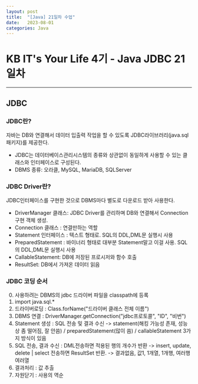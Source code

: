 ```yaml
---
layout: post
title:  "[Java] 21일차 수업"
date:   2023-08-01
categories: Java
---
```

# KB IT's Your Life 4기 - Java JDBC 21일차

--- 

## JDBC

### JDBC란?

자바는 DB와 연결해서 데이터 입출력 작업을 할 수 있도록 JDBC라이브러리(java.sql 패키지)를 제공한다.

- JDBC는 데이터베이스관리시스템의 종류와 상관없이 동일하게 사용할 수 있는 클래스와 인터페이스로 구성된다.
- DBMS 종류: 오라클, MySQL, MariaDB, SQLServer

### JDBC Driver란?

JDBC인터페이스를 구현한 것으로 DBMS마다 별도로 다운로드 받아 사용한다.

- DriverManager 클래스: JDBC Driver를 관리하며 DB와 연결해서 Connection 구현 객체 생성. 
- Connection 클래스 : 연결만하는 역할
- Statement 인터페이스 : 텍스트 형태로. SQL의 DDL,DML문 실행시 사용
- PreparedStatement : 바이너리 형태로 대부분 Statement말고 이걸 사용. SQL의 DDL,DML문 실행시 사용
- CallableStatement: DB에 저장된 프로시저와 함수 호출
- ResultSet: DB에서 가져온 데이터 읽음

### JDBC 코딩 순서

0. 사용하려는 DBMS의 jdbc 드라이버 파일을 classpath에 등록
1. import java.sql.*
2. 드라이버로딩 : Class.forName("드라이버 클래스 전체 이름")
3. DBMS 연결 : DriverManager.getConnection("jdbc프로토콜", "ID", "비번")
4. Statement 생성 : SQL 전송 및 결과 수신 -> statement(해킹 가능성 존재, 성능상 좀 떨어짐, 잘 안씀) / preparedStatement(많이 씀) /  callableStatement 3가지 방식이 있음
5. SQL 전송, 결과 수신 : DML전송하면 적용된 행의 개수가 반환 -> insert, update, delete | select 전송하면 ResultSet 반환. -> 결과없음, 값1, 1개열, 1개행, 여러행 여러열
6. 결과처리 : 값 추출
7. 자원닫기 : 사용의 역순

